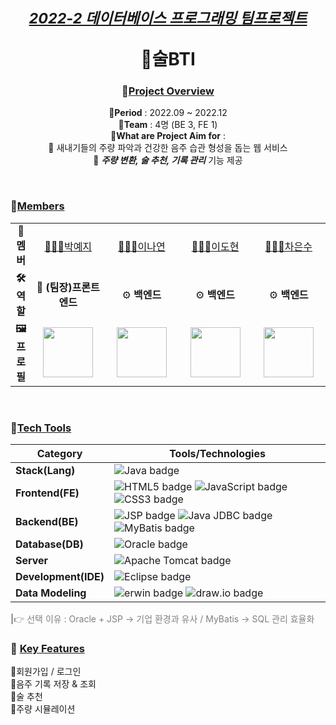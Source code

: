 <div align="center">
  
# <sub><ins><i>2022-2 데이터베이스 프로그래밍 팀프로젝트</i></ins></sub> <br> <p></p> 🍶술BTI

### 📌<ins>Project Overview</ins>
🔺**Period** : 2022.09 ~ 2022.12 <br/>
🔺**Team** : 4명 (BE 3, FE 1) <br/>
🔺**What are Project Aim for** : <br/>
🔸 새내기들의 주량 파악과 건강한 음주 습관 형성을 돕는 웹 서비스 <br/>
🔸 <b><i>주량 변환, 술 추천, 기록 관리</i></b> 기능 제공
</div>
<br/>

### 👥<ins>Members</ins>
<table>
  <tr align="center">
    <td ><b>🌟 멤버</b></td>
    <td width="180"><a href="https://github.com/Li5ht">👩🏻‍💻박예지</a></td>
    <td width="180"><a href="https://github.com/yeon2lee">👩🏻‍💻이나연</a></td>
    <td width="180"><a href="https://github.com/zsderw">👩🏻‍💻이도현</a></td>
    <td width="180"><a href="https://github.com/ckdmstn">👩🏻‍💻차은수</a></td>
  </tr>
   <tr align="center">
    <td><b>🛠 역할</b></td>
    <td>🎯 <b>(팀장)프론트엔드</b></td>
    <td>⚙️ <b>백엔드</b></td>
    <td>⚙️ <b>백엔드</b></td>
    <td>⚙️ <b>백엔드</b></td>
  </tr>
  <tr align="center">
    <td><b>🖼 프로필</b></td>
    <td><img src="https://avatars.githubusercontent.com/u/89853141?v=4" width="80"/></td>
    <td><img src="https://avatars.githubusercontent.com/u/77628363?v=4" width="80"/></td>
    <td><img src="https://avatars.githubusercontent.com/u/87109601?v=4" width="80"/></td>
    <td><img src="https://avatars.githubusercontent.com/u/77821089?v=4" width="80"/></td>
  </tr>
</table>
<br/>

### 🔧<ins>Tech Tools</ins>
| **Category** | **Tools/Technologies** | 
|--------------------|-----------------------------------------------------------------------------------------------------------------------------------------------------------------------------| 
| **Stack(Lang)** | ![Java badge](https://img.shields.io/badge/Java-f2e68b?style=flat-square&logo=OpenJDK&logoColor=black) | 
| **Frontend(FE)** | ![HTML5 badge](https://img.shields.io/badge/HTML5-E34F26?style=flat-square&logo=HTML5&logoColor=white) ![JavaScript badge](https://img.shields.io/badge/JavaScript-F7DF1E?style=flat-square&logo=JavaScript&logoColor=black) ![CSS3 badge](https://img.shields.io/badge/CSS3-1572B6?style=flat-square&logo=CSS3&logoColor=white) | 
| **Backend(BE)** | ![JSP badge](https://img.shields.io/badge/JSP-007396?style=flat-square&logo=java&logoColor=white) ![Java JDBC badge](https://img.shields.io/badge/Java%20JDBC-007396?style=flat-square&logo=Java&logoColor=white) ![MyBatis badge](https://img.shields.io/badge/MyBatis-35A69E?style=flat-square&logo=MyBatis&logoColor=white) |
| **Database(DB)** | ![Oracle badge](https://img.shields.io/badge/Oracle-F80000?style=flat-square&logo=Oracle&logoColor=white) | 
| **Server** | ![Apache Tomcat badge](https://img.shields.io/badge/Apache%20Tomcat-F8DC75?style=flat-square&logo=Apache%20Tomcat&logoColor=black) | 
| **Development(IDE)**| ![Eclipse badge](https://img.shields.io/badge/Eclipse-2C2255?style=flat-square&logo=Eclipse&logoColor=white) | 
| **Data Modeling** | ![erwin badge](https://img.shields.io/badge/erwin-007DB8?style=flat-square&logoColor=white) ![draw.io badge](https://img.shields.io/badge/draw.io-FF9900?style=flat-square&logo=diagrams.net&logoColor=white) |

<span style="color: gray"> <b>|</b>👉 선택 이유 : Oracle + JSP → 기업 환경과 유사 / MyBatis → SQL 관리 효율화</span>
<br/>

### 🔑 <ins>Key Features</ins>
🔹회원가입 / 로그인<br/>
🔹음주 기록 저장 & 조회<br/>
🔹술 추천 <br/>
🔹주량 시뮬레이션
